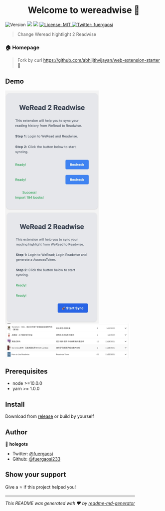 <h1 align="center">Welcome to wereadwise 👋</h1>
<p>
  <img alt="Version" src="https://img.shields.io/badge/version-1.0.0-blue.svg?cacheSeconds=2592000" />
  <img src="https://img.shields.io/badge/node-%3E%3D10.0.0-blue.svg" />
  <img src="https://img.shields.io/badge/yarn-%3E%3D%201.0.0-blue.svg" />
  <a href="#" target="_blank">
    <img alt="License: MIT" src="https://img.shields.io/badge/License-MIT-yellow.svg" />
  </a>
  <a href="https://twitter.com/fuergaosi" target="_blank">
    <img alt="Twitter: fuergaosi" src="https://img.shields.io/twitter/follow/fuergaosi.svg?style=social" />
  </a>
</p>

> Change Weread hightlight 2 Readwise

### 🏠 Homepage

> Fork by curl https://github.com/abhijithvijayan/web-extension-starter 🙏
## Demo
<div style = "display: flex; flex-direction: row; justify-content: space-between; align-items: center; flex-wrap: wrap;">
<img src="./docs/p1.jpeg" width="300" />
<img src="./docs/p2.jpeg" width="300" />
<img src="./docs/p3.jpeg" width="400" />
<div>

## Prerequisites

- node >=10.0.0
- yarn >= 1.0.0

## Install
Download from [release]("http://github.com/fuergaosi233/wereadwise/release") or build by yourself

## Author

👤 **holegots**

* Twitter: [@fuergaosi](https://twitter.com/fuergaosi)
* Github: [@fuergaosi233](https://github.com/fuergaosi233)

## Show your support

Give a ⭐️ if this project helped you!

***
_This README was generated with ❤️ by [readme-md-generator](https://github.com/kefranabg/readme-md-generator)_
